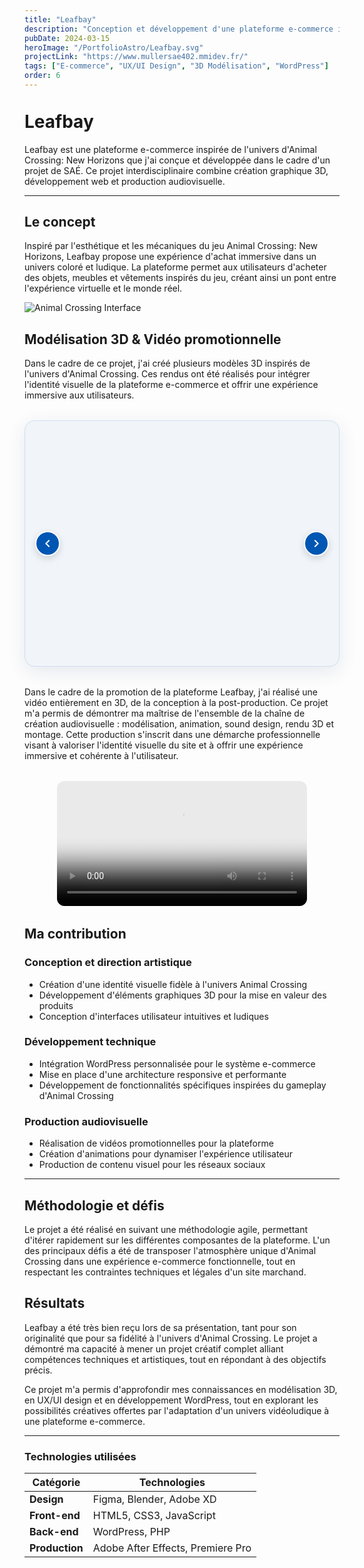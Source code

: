 ```yaml
---
title: "Leafbay"
description: "Conception et développement d'une plateforme e-commerce inspirée de l'univers Animal Crossing: New Horizons. Ce projet de SAÉ inclut la création graphique 3D, le développement web et la production audiovisuelle."
pubDate: 2024-03-15
heroImage: "/PortfolioAstro/Leafbay.svg"
projectLink: "https://www.mullersae402.mmidev.fr/"
tags: ["E-commerce", "UX/UI Design", "3D Modélisation", "WordPress"]
order: 6
---
```


<style>
  h1:first-of-type {
    padding-top: 20px; /* Ajouter de l'espace avant le premier titre H1 */
    margin-top: 0;
  }
  
  @media (max-width: 768px) {
    h1:first-of-type {
      padding-top: 30px;
    }
  }
  
  @media (max-width: 480px) {
    h1:first-of-type {
      padding-top: 40px;
    }
  }
</style>

# Leafbay

Leafbay est une plateforme e-commerce inspirée de l'univers d'Animal Crossing: New Horizons que j'ai conçue et développée dans le cadre d'un projet de SAÉ. Ce projet interdisciplinaire combine création graphique 3D, développement web et production audiovisuelle.

---

## Le concept

Inspiré par l'esthétique et les mécaniques du jeu Animal Crossing: New Horizons, Leafbay propose une expérience d'achat immersive dans un univers coloré et ludique. La plateforme permet aux utilisateurs d'acheter des objets, meubles et vêtements inspirés du jeu, créant ainsi un pont entre l'expérience virtuelle et le monde réel.

![Animal Crossing Interface](/PortfolioAstro/Leafbay.svg)





## Modélisation 3D & Vidéo promotionnelle

Dans le cadre de ce projet, j'ai créé plusieurs modèles 3D inspirés de l'univers d'Animal Crossing. Ces rendus ont été réalisés pour intégrer l'identité visuelle de la plateforme e-commerce et offrir une expérience immersive aux utilisateurs.

<div class="carousel-container">
  <button class="carousel-button prev">
    <svg viewBox="0 0 24 24">
      <path d="M15.41 7.41L14 6l-6 6 6 6 1.41-1.41L10.83 12z"/>
    </svg>
  </button>
  <button class="carousel-button next">
    <svg viewBox="0 0 24 24">
      <path d="M8.59 16.59L10 18l6-6-6-6-1.41 1.41L13.17 12z"/>
    </svg>
  </button>  <div class="image-row">
    <div class="image-container">
      <img src="/PortfolioAstro/Property-1cartboard_rendered.png" alt="Maison style Animal Crossing">
      <div class="image-overlay">
        <div class="overlay-title">Maison style Animal Crossing</div>
        <div class="overlay-description">Modèle 3D d'une maison inspirée du style visuel caractéristique du jeu Animal Crossing</div>
      </div>
    </div>
    <div class="image-container">
      <img src="/PortfolioAstro/Property-1flower_render.png" alt="Jardin luxuriant">
      <div class="image-overlay">
        <div class="overlay-title">Jardin luxuriant</div>
        <div class="overlay-description">Composition florale dans l'univers coloré et stylisé de Leafbay</div>
      </div>
    </div>
    <div class="image-container">
      <img src="/PortfolioAstro/atm.png" alt="DAB ludique">
      <div class="image-overlay">
        <div class="overlay-title">DAB interactif</div>
        <div class="overlay-description">Distributeur automatique de billets adapté à l'univers ludique de la plateforme</div>
      </div>
    </div>
    <div class="image-container">
      <img src="/PortfolioAstro/axe_render_t.png" alt="Hache détaillée">
      <div class="image-overlay">
        <div class="overlay-title">Hache détaillée</div>
        <div class="overlay-description">Modélisation 3D d'un outil emblématique de l'univers du jeu</div>
      </div>
    </div>
    <div class="image-container">
      <img src="/PortfolioAstro/flower2_render.png" alt="Composition florale">
      <div class="image-overlay">
        <div class="overlay-title">Composition florale</div>
        <div class="overlay-description">Élément décoratif intégré dans l'identité visuelle de la plateforme</div>
      </div>
    </div>
  </div>
  <div class="carousel-indicator"></div>
</div>

Dans le cadre de la promotion de la plateforme Leafbay, j'ai réalisé une vidéo entièrement en 3D, de la conception à la post-production. Ce projet m'a permis de démontrer ma maîtrise de l'ensemble de la chaîne de création audiovisuelle : modélisation, animation, sound design, rendu 3D et montage. Cette production s'inscrit dans une démarche professionnelle visant à valoriser l'identité visuelle du site et à offrir une expérience immersive et cohérente à l'utilisateur.



<video controls poster="/PortfolioAstro/miniature.png" style="width:100%; max-width:400px; margin: 2rem auto; display:block; border-radius:12px; background:#eaeaea; object-fit:contain;">
  <source src="/PortfolioAstro/Muller_leafbay.mp4" type="video/mp4">
  Votre navigateur ne supporte pas la lecture vidéo.
</video>



<style>  .carousel-container {
    position: relative;
    width: 100%;
    max-width: 100%;
    margin: 2rem auto;
    overflow: hidden;
    padding: 1.5rem;
    background-color: #f1f5f9;
    border-radius: 16px;
    box-shadow: 0 8px 30px rgba(0, 48, 107, 0.1);
    border: 1px solid #d0ddf0;
    box-sizing: border-box;
  }

  .image-row {
    display: flex;
    width: max-content;
    align-items: center;
    transition: transform 0.5s ease;
    margin: 0 auto;
  }.image-container {
    width: 90vw;
    max-width: 700px;
    height: 400px;
    flex-shrink: 0;
    opacity: 0;
    pointer-events: none;
    transition: opacity 0.5s ease, transform 0.3s ease;
    position: relative;
    border-radius: 12px;
    overflow: hidden;
  }

  .image-container.active {
    opacity: 1;
    pointer-events: auto;
  }
  .image-container img {
    width: 100%;
    height: 100%;
    max-height: 100%;
    object-fit: cover;
    border-radius: 12px;
    transition: transform 0.5s ease;
  }
  .image-overlay {
    position: absolute;
    bottom: 0;
    left: 0;
    width: 100%;
    height: auto;
    background: rgba(0, 48, 107, 0.7); /* Bleu semi-transparent */
    opacity: 0;
    display: flex;
    flex-direction: column;
    justify-content: center;
    align-items: center;
    transition: opacity 0.3s ease;
    color: white;
    text-align: center;
    padding: 1.5rem;
    border-bottom-left-radius: 12px;
    border-bottom-right-radius: 12px;
  }
  
  .image-container.active:hover .image-overlay {
    opacity: 1;
  }
  
  .image-container.active:hover img {
    transform: scale(1.03);
  }
  
  .overlay-title {
    font-size: 1.5rem;
    font-weight: 700;
    margin-bottom: 0.5rem;
    text-shadow: 0 2px 4px rgba(0, 0, 0, 0.2);
  }
  
  .overlay-description {
    font-size: 1rem;
    max-width: 100%;
    text-shadow: 0 1px 2px rgba(0, 0, 0, 0.2);
  }  .carousel-button {
    position: absolute;
    top: 50%;
    transform: translateY(-50%);
    background: #0056b3;
    border: none;
    width: 40px;
    height: 40px;
    border-radius: 50%;
    box-shadow: 0 4px 12px rgba(0, 0, 0, 0.15);
    cursor: pointer;
    z-index: 10;
    display: flex;
    align-items: center;
    justify-content: center;
    transition: all 0.3s ease;
    border: 2px solid #fff;
  }

  .carousel-button.prev {
    left: 1rem;
  }

  .carousel-button.next {
    right: 1rem;
  }

  .carousel-button:hover {
    transform: translateY(-50%) scale(1.1);
    background: #004494;
  }
  
  .carousel-button svg {
    fill: white;
    width: 24px;
    height: 24px;
  }  .carousel-indicator {
    display: flex;
    justify-content: center;
    gap: 10px;
    margin-top: 1.5rem;
  }

  .indicator-dot {
    width: 14px;
    height: 14px;
    border-radius: 50%;
    background-color: #E0E0E0;
    cursor: pointer;
    transition: all 0.3s ease;
    border: 2px solid transparent;
  }

  .indicator-dot:hover {
    background-color: #B8CDE5;
  }
  .indicator-dot.active {
    background-color: #0056b3;
    border-color: white;
    box-shadow: 0 2px 4px rgba(0, 0, 0, 0.2);
    transform: scale(1.1);
  }
  
  @media (max-width: 1024px) {
    .image-container {
      height: 320px;
    }
  }
  
  @media (max-width: 768px) {
    .carousel-container {
      max-width: 100%;
      padding: 1rem;
    }
    
    .image-container {
      width: 90vw;
      max-width: 90vw;
      height: 250px;
    }
    
    .image-container img {
      object-fit: cover;
      max-height: 250px;
    }
    
    .overlay-title {
      font-size: 1.2rem;
    }
    
    .overlay-description {
      font-size: 0.9rem;
    }
  }
    @media (max-width: 480px) {
    .image-container {
      height: 180px;
      margin-top: 10px; /* Ajouter un peu d'espace en haut pour éviter la superposition avec la navbar */
    }
    
    .image-container img {
      max-height: 180px;
    }
    
    .carousel-button {
      width: 32px;
      height: 32px;
    }
    
    .carousel-button svg {
      width: 20px;
      height: 20px;
    }
  }
</style>

<script>
  document.addEventListener('DOMContentLoaded', () => {
    const container = document.querySelector('.carousel-container');
    const row = container.querySelector('.image-row');
    const items = Array.from(row.children);
    const prev = container.querySelector('.carousel-button.prev');
    const next = container.querySelector('.carousel-button.next');
    const indicator = container.querySelector('.carousel-indicator');
    let idx = 0;
    
    // Create indicator dots
    items.forEach((_, i) => {
      const dot = document.createElement('div');
      dot.classList.add('indicator-dot');
      if (i === 0) dot.classList.add('active');
      dot.addEventListener('click', () => {
        idx = i;
        update();
      });
      indicator.appendChild(dot);
    });
    
  function update() {
      // Update carousel position
      const itemWidth = items[0].offsetWidth;
      row.style.transform = `translateX(-${idx * itemWidth}px)`;
      
      // Update active states for items and dots
      items.forEach((item, i) => {
        item.classList.toggle('active', i === idx);
      });
      
      const dots = indicator.querySelectorAll('.indicator-dot');
      dots.forEach((dot, i) => {
        dot.classList.toggle('active', i === idx);
      });
      
      // Update button states
      prev.style.opacity = idx > 0 ? '1' : '0.5';
      next.style.opacity = idx < items.length - 1 ? '1' : '0.5';
      prev.style.pointerEvents = idx > 0 ? 'auto' : 'none';
      next.style.pointerEvents = idx < items.length - 1 ? 'auto' : 'none';
    }
    
    // Button click handlers
    prev.addEventListener('click', () => { 
      if (idx > 0) { 
        idx--; 
        update(); 
      } 
    });
    
    next.addEventListener('click', () => { 
      if (idx < items.length - 1) { 
        idx++; 
        update(); 
      } 
    });
    
    // Keyboard navigation
    document.addEventListener('keydown', (e) => {
      if (e.key === 'ArrowLeft' && idx > 0) {
        idx--;
        update();
      } else if (e.key === 'ArrowRight' && idx < items.length - 1) {
        idx++;
        update();
      }
    });
    
    // Handle resize
    window.addEventListener('resize', update);
    
    // Set initial state
    items[0].classList.add('active');
    update();
  });
</script>

## Ma contribution

### Conception et direction artistique
- Création d'une identité visuelle fidèle à l'univers Animal Crossing
- Développement d'éléments graphiques 3D pour la mise en valeur des produits
- Conception d'interfaces utilisateur intuitives et ludiques

### Développement technique
- Intégration WordPress personnalisée pour le système e-commerce
- Mise en place d'une architecture responsive et performante
- Développement de fonctionnalités spécifiques inspirées du gameplay d'Animal Crossing

### Production audiovisuelle
- Réalisation de vidéos promotionnelles pour la plateforme
- Création d'animations pour dynamiser l'expérience utilisateur
- Production de contenu visuel pour les réseaux sociaux

---

## Méthodologie et défis

Le projet a été réalisé en suivant une méthodologie agile, permettant d'itérer rapidement sur les différentes composantes de la plateforme. L'un des principaux défis a été de transposer l'atmosphère unique d'Animal Crossing dans une expérience e-commerce fonctionnelle, tout en respectant les contraintes techniques et légales d'un site marchand.


## Résultats

Leafbay a été très bien reçu lors de sa présentation, tant pour son originalité que pour sa fidélité à l'univers d'Animal Crossing. Le projet a démontré ma capacité à mener un projet créatif complet alliant compétences techniques et artistiques, tout en répondant à des objectifs précis.

Ce projet m'a permis d'approfondir mes connaissances en modélisation 3D, en UX/UI design et en développement WordPress, tout en explorant les possibilités créatives offertes par l'adaptation d'un univers vidéoludique à une plateforme e-commerce.

---

### Technologies utilisées

| Catégorie | Technologies |
|-----------|-------------|
| **Design** | Figma, Blender, Adobe XD |
| **Front-end** | HTML5, CSS3, JavaScript |
| **Back-end** | WordPress, PHP |
| **Production** | Adobe After Effects, Premiere Pro |